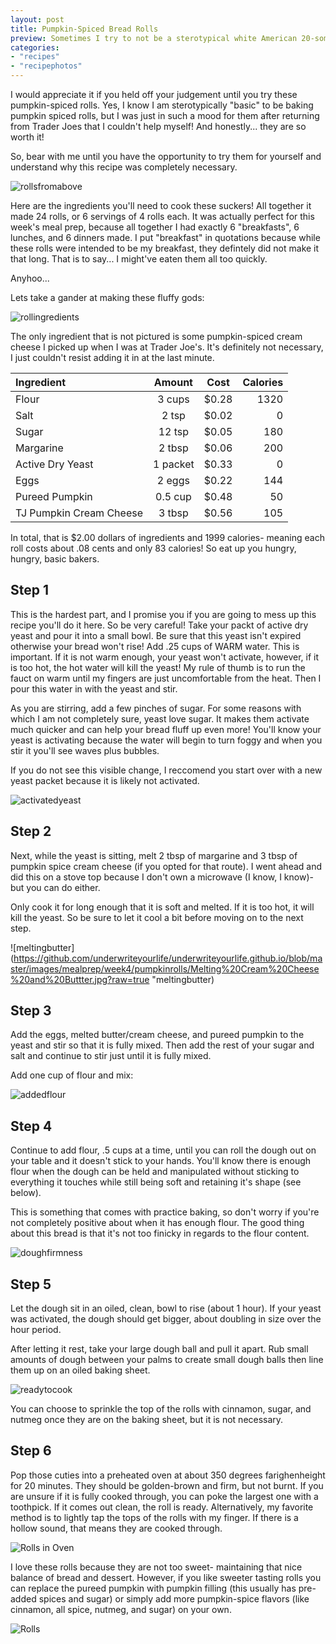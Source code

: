 ```yaml
---
layout: post
title: Pumpkin-Spiced Bread Rolls
preview: Sometimes I try to not be a sterotypical white American 20-something female. Other times I just embrace it. 
categories:
- "recipes"
- "recipephotos"
---
```


I would appreciate it if you held off your judgement until you try these pumpkin-spiced rolls. Yes, I know I am sterotypically "basic" to be baking pumpkin spiced rolls, but I was just in such a mood for them after returning from Trader Joes that I couldn't help myself! And honestly... they are so worth it!

So, bear with me until you have the opportunity to try them for yourself and understand why this recipe was completely necessary. 

![rollsfromabove](https://github.com/underwriteyourlife/underwriteyourlife.github.io/blob/master/images/mealprep/week4/pumpkinrolls/Pumpkin%20Rolls%20(above).jpg?raw=true "Rolls from Above")

Here are the ingredients you'll need to cook these suckers! All together it made 24 rolls, or 6 servings of 4 rolls each. It was actually perfect for this week's meal prep, because all together I had exactly 6 "breakfasts", 6 lunches, and 6 dinners made. I put "breakfast" in quotations because while these rolls were intended to be my breakfast, they defintely did not make it that long. That is to say... I might've eaten them all too quickly. 

Anyhoo...

Lets take a gander at making these fluffy gods:

![rollingredients](https://github.com/underwriteyourlife/underwriteyourlife.github.io/blob/master/images/mealprep/week4/pumpkinrolls/Pumpkin%20Roll%20Ingredients.jpg?raw=true "Total Ingredients")

The only ingredient that is not pictured is some pumpkin-spiced cream cheese I picked up when I was at Trader Joe's. It's definitely not necessary, I just couldn't resist adding it in at the last minute. 

**Ingredient** | **Amount** | **Cost** |   **Calories**
|:------------- |:-------------:| :-----:|   -----:|
Flour	|3	cups	| $0.28 |	1320
Salt	|2	tsp	| $0.02 |	0
Sugar	|12	tsp	| $0.05 |	180
Margarine|	2	tbsp	| $0.06 |	200
Active Dry Yeast|	1	packet	| $0.33 |	0
Eggs |	2	eggs|	 $0.22 |	144
Pureed Pumpkin|	0.5	cup	| $0.48 |	50
TJ Pumpkin Cream Cheese	|3	tbsp|	 $0.56 |	105

In total, that is $2.00 dollars of ingredients and 1999 calories- meaning each roll costs about .08 cents and only 83 calories! So eat up you hungry, hungry, basic bakers. 

<h2> Step 1 </h2>

This is the hardest part, and I promise you if you are going to mess up this recipe you'll do it here. So be very careful! Take your packt of active dry yeast and pour it into a small bowl. Be sure that this yeast isn't expired otherwise your bread won't rise!
Add .25 cups of WARM water. This is important. If it is not warm enough, your yeast won't activate, however, if it is too hot, the hot water will kill the yeast! My rule of thumb is to run the fauct on warm until my fingers are just uncomfortable from the heat. Then I pour this water in with the yeast and stir. 

As you are stirring, add a few pinches of sugar. For some reasons with which I am not completely sure, yeast love sugar. It makes them activate much quicker and can help your bread fluff up even more! You'll know your yeast is activating because the water will begin to turn foggy and when you stir it you'll see waves plus bubbles. 

If you do not see this visible change, I reccomend you start over with a new yeast packet because it is likely not activated. 

![activatedyeast](https://github.com/underwriteyourlife/underwriteyourlife.github.io/blob/master/images/mealprep/week4/pumpkinrolls/Yeast.jpg?raw=true "activated yeast")

<h2> Step 2 </h2>

Next, while the yeast is sitting, melt 2 tbsp of margarine and 3 tbsp of pumpkin spice cream cheese (if you opted for that route). I went ahead and did this on a stove top because I don't own a microwave (I know, I know)- but you can do either. 

Only cook it for long enough that it is soft and melted. If it is too hot, it will kill the yeast. So be sure to let it cool a bit before moving on to the next step. 

![meltingbutter](https://github.com/underwriteyourlife/underwriteyourlife.github.io/blob/master/images/mealprep/week4/pumpkinrolls/Melting%20Cream%20Cheese%20and%20Buttter.jpg?raw=true "meltingbutter)

<h2> Step 3 </h2>

Add the eggs, melted butter/cream cheese, and pureed pumpkin to the yeast and stir so that it is fully mixed. Then add the rest of your sugar and salt and continue to stir just until it is fully mixed. 

Add one cup of flour and mix: 

![addedflour](https://github.com/underwriteyourlife/underwriteyourlife.github.io/blob/master/images/mealprep/week4/pumpkinrolls/Unmixed%20Dough.jpg?raw=true "Added Flour")

<h2> Step 4 </h2>

Continue to add flour, .5 cups at a time, until you can roll the dough out on your table and it doesn't stick to your hands. You'll know there is enough flour when the dough can be held and manipulated without sticking to everything it touches while still being soft and retaining it's shape (see below). 

This is something that comes with practice baking, so don't worry if you're not completely positive about when it has enough flour. The good thing about this bread is that it's not too finicky in regards to the flour content. 

![doughfirmness](https://github.com/underwriteyourlife/underwriteyourlife.github.io/blob/master/images/mealprep/week4/pumpkinrolls/Dough%20Firmness.jpg?raw=true "Dough Firmness Test")

<h2> Step 5 </h2>

Let the dough sit in an oiled, clean, bowl to rise (about 1 hour). If your yeast was activated, the dough should get bigger, about doubling in size over the hour period. 

After letting it rest, take your large dough ball and pull it apart. Rub small amounts of dough between your palms to create small dough balls then line them up on an oiled baking sheet. 

![readytocook](https://github.com/underwriteyourlife/underwriteyourlife.github.io/blob/master/images/mealprep/week4/pumpkinrolls/Unbaked%20Rolls.jpg?raw=true "Dough Ready to Cook")

You can choose to sprinkle the top of the rolls with cinnamon, sugar, and nutmeg once they are on the baking sheet, but it is not necessary. 

<h2> Step 6 </h2>

Pop those cuties into a preheated oven at about 350 degrees farighenheight for 20 minutes. They should be golden-brown and firm, but not burnt. If you are unsure if it is fully cooked through, you can poke the largest one with a toothpick. If it comes out clean, the roll is ready. Alternatively, my favorite method is to lightly tap the tops of the rolls with my finger. If there is a hollow sound, that means they are cooked through. 

![Rolls in Oven](https://github.com/underwriteyourlife/underwriteyourlife.github.io/blob/master/images/mealprep/week4/pumpkinrolls/Pumpkin%20Rolls%20in%20Oven.jpg?raw=true "Rolls in Oven")

I love these rolls because they are not too sweet- maintaining that nice balance of bread and dessert. However, if you like sweeter tasting rolls you can replace the pureed pumpkin with pumpkin filling (this usually has pre-added spices and sugar) or simply add more pumpkin-spice flavors (like cinnamon, all spice, nutmeg, and sugar) on your own. 

![Rolls](https://github.com/underwriteyourlife/underwriteyourlife.github.io/blob/master/images/mealprep/week4/pumpkinrolls/Close-Up%20of%20Pumpkin%20Rolls.jpg?raw=true "Rolls")

